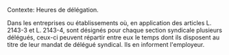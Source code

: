 Contexte: Heures de délégation.

Dans les entreprises ou établissements où, en application des articles L. 2143-3 et L. 2143-4, sont désignés pour chaque section syndicale plusieurs délégués, ceux-ci peuvent répartir entre eux le temps dont ils disposent au titre de leur mandat de délégué syndical. Ils en informent l'employeur.